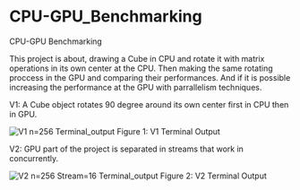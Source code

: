 # CPU-GPU_Benchmarking
CPU-GPU Benchmarking


This project is about, drawing a Cube in CPU and rotate it with matrix operations in its own center at the CPU. Then making the same rotating proccess in the GPU and comparing their performances. And if it is possible increasing the performance at the GPU with parrallelism techniques.


V1:
A Cube object rotates 90 degree around its own center first in CPU then in GPU.

![V1 n=256 Terminal_output](https://user-images.githubusercontent.com/81033171/147652997-bc213db5-7b32-42a2-b33b-ce6fce4eba59.png)
Figure 1: V1 Terminal Output

V2:
GPU part of the project is separated in streams that work in concurrently.

![V2 n=256 Stream=16 Terminal_output ](https://user-images.githubusercontent.com/81033171/147654797-277ec50e-1b73-405a-83ec-72da1bc459ce.png)
Figure 2: V2 Terminal Output


